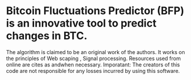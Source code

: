 # Bitcoin Fluctuations Predictor (BFP) is an innovative tool to predict changes in BTC.

The algorithm is claimed to be an original work of the authors. It works on the principles of Web scaping , Signal processing. 
Resources used from online are cites as andwhen necessary.
Imporatant: The creators of this code are not responsible for any losses incurred by using this software.
